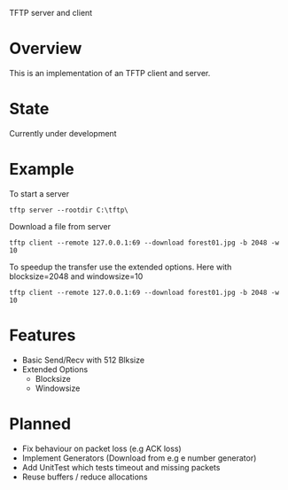 TFTP server and client

# Overview
This is an implementation of an TFTP client and server.

# State
Currently under development

# Example

To start a server
```
tftp server --rootdir C:\tftp\
```

Download a file from server 
```
tftp client --remote 127.0.0.1:69 --download forest01.jpg -b 2048 -w 10
```

To speedup the transfer use the extended options. Here with blocksize=2048 and windowsize=10
```
tftp client --remote 127.0.0.1:69 --download forest01.jpg -b 2048 -w 10
```

# Features
* Basic Send/Recv with 512 Blksize
* Extended Options
    * Blocksize
    * Windowsize
    
 # Planned
 * Fix behaviour on packet loss (e.g ACK loss)
 * Implement Generators (Download from e.g e number generator)
 * Add UnitTest which tests timeout and missing packets
 * Reuse buffers / reduce allocations

